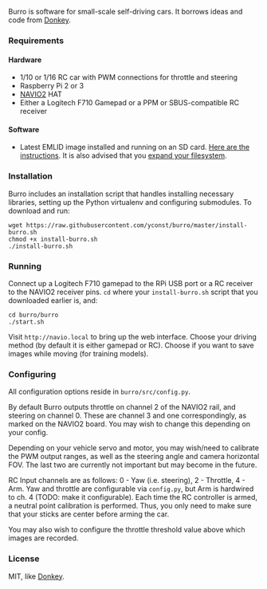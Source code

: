 Burro is software for small-scale self-driving cars. It borrows ideas and code from [Donkey](http://donkeycar.com).


### Requirements

#### Hardware

- 1/10 or 1/16 RC car with PWM connections for throttle and steering
- Raspberry Pi 2 or 3
- [NAVIO2](https://emlid.com/navio/) HAT
- Either a Logitech F710 Gamepad or a PPM or SBUS-compatible RC receiver

#### Software

- Latest EMLID image installed and running on an SD card. [Here are the instructions](https://docs.emlid.com/navio2/common/ardupilot/configuring-raspberry-pi/). It is also advised that you [expand your filesystem](http://elinux.org/RPi_raspi-config#expand_rootfs_-_Expand_root_partition_to_fill_SD_card).


### Installation

Burro includes an installation script that handles installing necessary libraries, setting up the Python virtualenv and configuring submodules. To download and run:

    wget https://raw.githubusercontent.com/yconst/burro/master/install-burro.sh
    chmod +x install-burro.sh
    ./install-burro.sh


### Running

Connect up a Logitech F710 gamepad to the RPi USB port or a RC receiver to the NAVIO2 receiver pins.
`cd` where your `install-burro.sh` script that you downloaded earlier is, and:

    cd burro/burro
    ./start.sh

Visit `http://navio.local` to bring up the web interface. Choose your driving method (by default it is either gamepad or RC). Choose if you want to save images while moving (for training models).


### Configuring

All configuration options reside in `burro/src/config.py`.

By default Burro outputs throttle on channel 2 of the NAVIO2 rail, and steering on channel 0. These are channel 3 and one correspondingly, as marked on the NAVIO2 board.  You may wish to change this depending on your config.

Depending on your vehicle servo and motor, you may wish/need to calibrate the PWM output ranges, as well as the steering angle and camera horizontal FOV. The last two are currently not important but may become in the future.

RC Input channels are as follows: 0 - Yaw (i.e. steering), 2 - Throttle, 4 - Arm. Yaw and throttle are configurable via `config.py`, but Arm is hardwired to ch. 4 (TODO: make it configurable). Each time the RC controller is armed, a neutral point calibration is performed. Thus, you only need to make sure that your sticks are center before arming the car.

You may also wish to configure the throttle threshold value above which images are recorded.


### License

MIT, like [Donkey](http://donkeycar.com).
